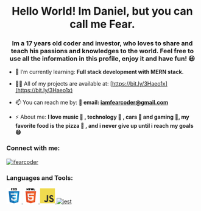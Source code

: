<h1 align="center">Hello World! Im Daniel, but you can call me Fear.</h1>
<h3 align="center">Im a 17 years old coder and investor, who loves to share and teach his passions and knowledges to the world. Feel free to use all the information in this profile, enjoy it and have fun! 😆</h3>

- 🌱 I’m currently learning: **Full stack development with MERN stack.**

- 👨‍💻 All of my projects are available at: [https://bit.ly/3Haeo1x](https://bit.ly/3Haeo1x)

- 📫 You can reach me by: **📧 email: iamfearcoder@gmail.com**

- ⚡ About me: **I love music 🎵 , technology 📱 , cars 🚗 and gaming 👾, my favorite food is the pizza 🍕 ,  and i never give up until i reach my goals 😄**

<h3 align="left">Connect with me:</h3>
<p align="left">
<a href="https://twitter.com/ifearcoder" target="blank"><img align="center" src="https://raw.githubusercontent.com/rahuldkjain/github-profile-readme-generator/master/src/images/icons/Social/twitter.svg" alt="ifearcoder" height="30" width="40" /></a>
</p>

<h3 align="left">Languages and Tools:</h3>
<p align="left"> <a href="https://www.w3schools.com/css/" target="_blank" rel="noreferrer"> <img src="https://raw.githubusercontent.com/devicons/devicon/master/icons/css3/css3-original-wordmark.svg" alt="css3" width="40" height="40"/> </a> <a href="https://www.w3.org/html/" target="_blank" rel="noreferrer"> <img src="https://raw.githubusercontent.com/devicons/devicon/master/icons/html5/html5-original-wordmark.svg" alt="html5" width="40" height="40"/> </a> <a href="https://developer.mozilla.org/en-US/docs/Web/JavaScript" target="_blank" rel="noreferrer"> <img src="https://raw.githubusercontent.com/devicons/devicon/master/icons/javascript/javascript-original.svg" alt="javascript" width="40" height="40"/> </a> <a href="https://jestjs.io" target="_blank" rel="noreferrer"> <img src="https://www.vectorlogo.zone/logos/jestjsio/jestjsio-icon.svg" alt="jest" width="40" height="40"/> </a> </p>
